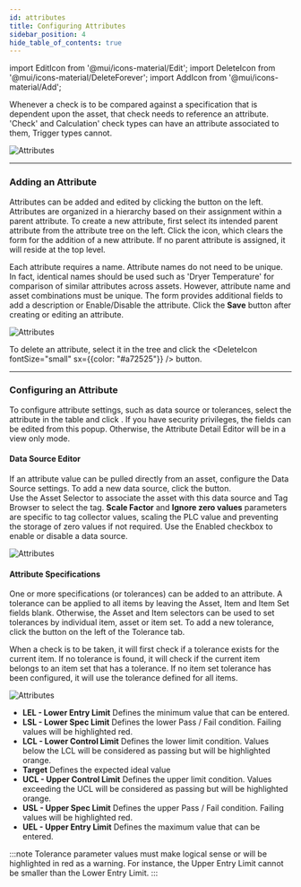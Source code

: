 ```yaml
---
id: attributes
title: Configuring Attributes
sidebar_position: 4
hide_table_of_contents: true
---
```


import EditIcon from '@mui/icons-material/Edit';
import DeleteIcon from '@mui/icons-material/DeleteForever';
import AddIcon from '@mui/icons-material/Add';

Whenever a check is to be compared against a specification that is dependent upon the asset, that check needs to reference an attribute. 
'Check' and Calculation' check types can have an attribute associated to them, Trigger types cannot.

![Attributes](/img/quality/attributeTable.png)
***
### Adding an Attribute
Attributes can be added and edited by clicking the <EditIcon fontSize="small" /> button on the left.
Attributes are organized in a hierarchy based on their assignment within a parent attribute. 
To create a new attribute, first select its intended parent attribute from the attribute tree on the left. 
Click the <AddIcon fontSize="small" /> icon, which clears the form for the addition of a new attribute. If no parent attribute is assigned, it will reside at the top level.

Each attribute requires a name. Attribute names do not need to be unique. In fact, identical names should be used such as 'Dryer Temperature' for comparison of similar attributes across assets. However, attribute name and asset combinations must be unique.
The form provides additional fields to add a description or Enable/Disable the attribute. Click the **Save** button after creating or editing an attribute.

![Attributes](/img/quality/attributeEditor.png)

To delete an attribute, select it in the tree and click the <DeleteIcon fontSize="small" sx={{color: "#a72525"}} /> button.
***
### Configuring an Attribute
To configure attribute settings, such as data source or tolerances, select the attribute in the table and click <EditIcon fontSize="small" />. 
If you have security privileges, the fields can be edited from this popup. Otherwise, the Attribute Detail Editor will be in a view only mode.

#### Data Source Editor
If an attribute value can be pulled directly from an asset, configure the Data Source settings. To add a new data source, click the <AddIcon fontSize="small" /> button.  
Use the Asset Selector to associate the asset with this data source and Tag Browser to select the tag. 
**Scale Factor** and **Ignore zero values** parameters are specific to tag collector values, scaling the PLC value and preventing the storage of zero values if not required. 
Use the Enabled checkbox to enable or disable a data source. 

![Attributes](/img/quality/dataSourceEditor.png)

#### Attribute Specifications

One or more specifications (or tolerances) can be added to an attribute. A tolerance can be applied to all items by leaving the Asset, Item and Item Set fields blank. 
Otherwise, the Asset and Item selectors can be used to set tolerances by individual item, asset or item set. 
To add a new tolerance, click the <AddIcon fontSize="small" /> button on the left of the Tolerance tab.

When a check is to be taken, it will first check if a tolerance exists for the current item. If no tolerance is found, it will check if the current item belongs to an item set that has a tolerance. If no item set tolerance has been configured, it will use the tolerance defined for all items.

![Attributes](/img/quality/toleranceEditor.png)


- **LEL - Lower Entry Limit** Defines the minimum value that can be entered.
- **LSL - Lower Spec Limit** Defines the lower Pass / Fail condition. Failing values will be highlighted red.
- **LCL - Lower Control Limit** Defines the lower limit condition. Values below the LCL will be considered as passing but will be highlighted orange.
- **Target** Defines the expected ideal value
- **UCL - Upper Control Limit** Defines the upper limit condition. Values exceeding the UCL will be considered as passing but will be highlighted orange.
- **USL - Upper Spec Limit** Defines the upper Pass / Fail condition. Failing values will be highlighted red.
- **UEL - Upper Entry Limit** Defines the maximum value that can be entered.

:::note 
Tolerance parameter values must make logical sense or will be highlighted in red as a warning. For instance, the Upper Entry Limit cannot be smaller than the Lower Entry Limit.
:::